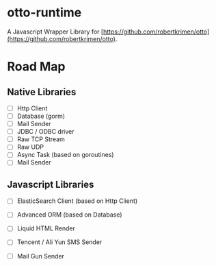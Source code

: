 # otto-runtime
A Javascript Wrapper Library for [https://github.com/robertkrimen/otto](https://github.com/robertkrimen/otto).

# Road Map

## Native Libraries

 - [ ] Http Client
 - [ ] Database (gorm)
 - [ ] Mail Sender
 - [ ] JDBC / ODBC driver
 - [ ] Raw TCP Stream
 - [ ] Raw UDP
 - [ ] Async Task (based on goroutines)
 - [ ] Mail Sender
 
 ## Javascript Libraries
 
 - [ ] ElasticSearch Client (based on Http Client) 
 - [ ] Advanced ORM (based on Database)
 - [ ] Liquid HTML Render
 - [ ] Tencent / Ali Yun SMS Sender
 - [ ] Mail Gun Sender
 
 
 

